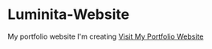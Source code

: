 # Luminita-Website
My portfolio website I'm creating
[Visit My Portfolio Website](http://localhost:65104/index.html)
